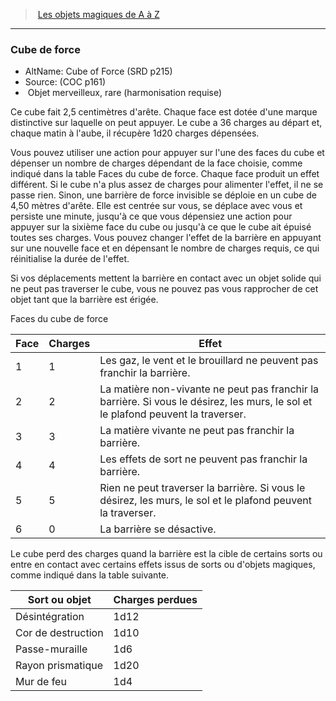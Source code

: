 ﻿> [Les objets magiques de A à Z](hd_magicitems_az_les_objets_magiques_de_a_a_z.md)

---

### Cube de force

- AltName: Cube of Force (SRD p215)
- Source: (COC p161)
-  Objet merveilleux, rare (harmonisation requise)

Ce cube fait 2,5 centimètres d'arête. Chaque face est dotée d'une marque distinctive sur laquelle on peut appuyer. Le cube a 36 charges au départ et, chaque matin à l'aube, il récupère 1d20 charges dépensées.

Vous pouvez utiliser une action pour appuyer sur l'une des faces du cube et dépenser un nombre de charges dépendant de la face choisie, comme indiqué dans la table Faces du cube de force. Chaque face produit un effet différent. Si le cube n'a plus assez de charges pour alimenter l'effet, il ne se passe rien. Sinon, une barrière de force invisible se déploie en un cube de 4,50 mètres d'arête. Elle est centrée sur vous, se déplace avec vous et persiste une minute, jusqu'à ce que vous dépensiez une action pour appuyer sur la sixième face du cube ou jusqu'à ce que le cube ait épuisé toutes ses charges. Vous pouvez changer l'effet de la barrière en appuyant sur une nouvelle face et en dépensant le nombre de charges requis, ce qui réinitialise la durée de l'effet.

Si vos déplacements mettent la barrière en contact avec un objet solide qui ne peut pas traverser le cube, vous ne pouvez pas vous rapprocher de cet objet tant que la barrière est érigée.

Faces du cube de force

|Face|Charges|Effet|
|---|---|---|
|1|1|Les gaz, le vent et le brouillard ne peuvent pas franchir la barrière.|
|2|2|La matière non-vivante ne peut pas franchir la barrière. Si vous le désirez, les murs, le sol et le plafond peuvent la traverser.|
|3|3|La matière vivante ne peut pas franchir la barrière.|
|4|4|Les effets de sort ne peuvent pas franchir la barrière.|
|5|5|Rien ne peut traverser la barrière. Si vous le désirez, les murs, le sol et le plafond peuvent la traverser.|
|6|0|La barrière se désactive.|

Le cube perd des charges quand la barrière est la cible de certains sorts ou entre en contact avec certains effets issus de sorts ou d'objets magiques, comme indiqué dans la table suivante.

|Sort ou objet|Charges perdues|
|---|---|
|Désintégration|1d12|
|Cor de destruction|1d10|
|Passe-muraille|1d6|
|Rayon prismatique|1d20|
|Mur de feu|1d4|

